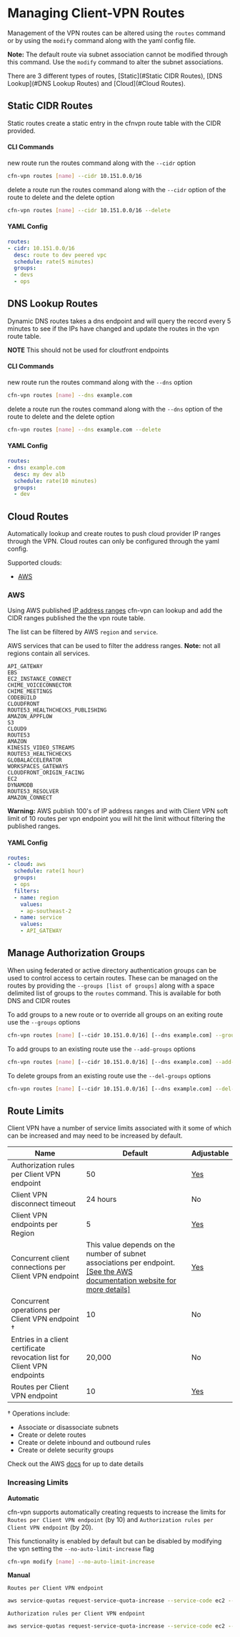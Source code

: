# Managing Client-VPN Routes

Management of the VPN routes can be altered using the `routes` command or by using the `modify` command along with the yaml config file.

**Note:** The default route via subnet association cannot be modified through this command. Use the `modify` command to alter the subnet associations.

There are 3 different types of routes, [Static](#Static CIDR Routes), [DNS Lookup](#DNS Lookup Routes) and [Cloud](#Cloud Routes).

## Static CIDR Routes

Static routes create a static entry in the cfnvpn route table with the CIDR provided.

#### CLI Commands

new route run the routes command along with the `--cidr` option

```sh
cfn-vpn routes [name] --cidr 10.151.0.0/16
```

delete a route run the routes command along with the `--cidr` option of the route to delete and the delete option

```sh
cfn-vpn routes [name] --cidr 10.151.0.0/16 --delete
```

#### YAML Config

```yaml
routes:
- cidr: 10.151.0.0/16
  desc: route to dev peered vpc
  schedule: rate(5 minutes)
  groups:
  - devs
  - ops
```

## DNS Lookup Routes

Dynamic DNS routes takes a dns endpoint and will query the record every 5 minutes to see if the IPs have changed and update the routes in the vpn route table.

**NOTE** This should not be used for cloutfront endpoints

#### CLI Commands

new route run the routes command along with the `--dns` option

```sh
cfn-vpn routes [name] --dns example.com
```

delete a route run the routes command along with the `--dns` option of the route to delete and the delete option

```sh
cfn-vpn routes [name] --dns example.com --delete
```

#### YAML Config

```yaml
routes:
- dns: example.com
  desc: my dev alb
  schedule: rate(10 minutes)
  groups:
  - dev
```

## Cloud Routes

Automatically lookup and create routes to push cloud provider IP ranges through the VPN. Cloud routes can only be configured through the yaml config.

Supported clouds:
- [AWS](#AWS)

### AWS

Using AWS published [IP address ranges](https://docs.aws.amazon.com/general/latest/gr/aws-ip-ranges.html) cfn-vpn can lookup and add the CIDR ranges published the the vpn route table.

The list can be filtered by AWS `region` and `service`.

AWS services that can be used to filter the address ranges. **Note:** not all regions contain all services.

```
API_GATEWAY
EBS
EC2_INSTANCE_CONNECT
CHIME_VOICECONNECTOR
CHIME_MEETINGS
CODEBUILD
CLOUDFRONT
ROUTE53_HEALTHCHECKS_PUBLISHING
AMAZON_APPFLOW
S3
CLOUD9
ROUTE53
AMAZON
KINESIS_VIDEO_STREAMS
ROUTE53_HEALTHCHECKS
GLOBALACCELERATOR
WORKSPACES_GATEWAYS
CLOUDFRONT_ORIGIN_FACING
EC2
DYNAMODB
ROUTE53_RESOLVER
AMAZON_CONNECT
```

**Warning:** AWS publish 100's of IP address ranges and with Client VPN soft limit of 10 routes per vpn endpoint you will hit the limit without filtering the published ranges.

#### YAML Config

```yaml
routes:
- cloud: aws
  schedule: rate(1 hour)
  groups:
  - ops
  filters:
  - name: region
    values:
    - ap-southeast-2
  - name: service
    values:
    - API_GATEWAY
```

## Manage Authorization Groups

When using federated or active directory authentication groups can be used to control access to certain routes. These can be managed on the routes by providing the `--groups [list of groups]` along with a space delimited list of groups to the `routes` command. This is available for both DNS and CIDR routes

To add groups to a new route or to override all groups on an exiting route use the `--groups` options

```sh
cfn-vpn routes [name] [--cidr 10.151.0.0/16] [--dns example.com] --groups devs ops
```

To add groups to an existing route use the `--add-groups` options

```sh
cfn-vpn routes [name] [--cidr 10.151.0.0/16] [--dns example.com] --add-groups admin
```

To delete groups from an existing route use the `--del-groups` options

```sh
cfn-vpn routes [name] [--cidr 10.151.0.0/16] [--dns example.com] --del-groups dev
```


## Route Limits

Client VPN have a number of service limits associated with it some of which can be increased and may need to be increased by default.

| Name | Default | Adjustable | 
| --- | --- | --- | 
| Authorization rules per Client VPN endpoint | 50 | [Yes](https://console.aws.amazon.com/servicequotas/home/services/ec2/quotas/L-9A1BC94B) | 
| Client VPN disconnect timeout | 24 hours | No | 
| Client VPN endpoints per Region | 5 | [Yes](https://console.aws.amazon.com/servicequotas/home/services/ec2/quotas/L-8EA77D34) | 
| Concurrent client connections per Client VPN endpoint |  This value depends on the number of subnet associations per endpoint\. [\[See the AWS documentation website for more details\]](http://docs.aws.amazon.com/vpn/latest/clientvpn-admin/limits.html)  | [Yes](https://console.aws.amazon.com/servicequotas/home/services/ec2/quotas/L-C4B238BF) | 
| Concurrent operations per Client VPN endpoint † | 10 | No | 
| Entries in a client certificate revocation list for Client VPN endpoints | 20,000 | No | 
| Routes per Client VPN endpoint | 10 | [Yes](https://console.aws.amazon.com/servicequotas/home/services/ec2/quotas/L-401D78F7) | 

† Operations include:
+ Associate or disassociate subnets
+ Create or delete routes
+ Create or delete inbound and outbound rules
+ Create or delete security groups

Check out the AWS [docs](https://docs.aws.amazon.com/vpn/latest/clientvpn-admin/limits.html) for up to date details

### Increasing Limits

**Automatic**

cfn-vpn supports automatically creating requests to increase the limits for `Routes per Client VPN endpoint` (by 10) and `Authorization rules per Client VPN endpoint` (by 20).

This functionality is enabled by default but can be disabled by modifying the vpn setting the `--no-auto-limit-increase` flag

```sh
cfn-vpn modify [name] --no-auto-limit-increase
```

**Manual**

`Routes per Client VPN endpoint`

```sh
aws service-quotas request-service-quota-increase --service-code ec2 --quota-code L-401D78F7 --desired-value [value]
```

`Authorization rules per Client VPN endpoint`

```sh
aws service-quotas request-service-quota-increase --service-code ec2 --quota-code L-9A1BC94B --desired-value [value]
```
